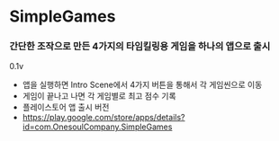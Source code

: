 # SimpleGames

### 간단한 조작으로 만든 4가지의 타임킬링용 게임을 하나의 앱으로 출시
0.1v
- 앱을 실행하면 Intro Scene에서 4가지 버튼을 통해서 각 게임씬으로 이동
- 게임이 끝나고 나면 각 게임별로 최고 점수 기록
- 플레이스토어 앱 출시 버전
- https://play.google.com/store/apps/details?id=com.OnesoulCompany.SimpleGames
